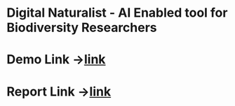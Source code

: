 # Digital Naturalist - AI Enabled tool for Biodiversity Researchers
# Demo Link ->[link](https://1drv.ms/v/s!AugsCklBmyPCf_7NtvEzFPWfk5o)
# Report Link ->[link](https://drive.google.com/file/d/1jS4U3Ia44wyJRNlkQ0fY6rC3D_9jZF5T/view?usp=sharing)
